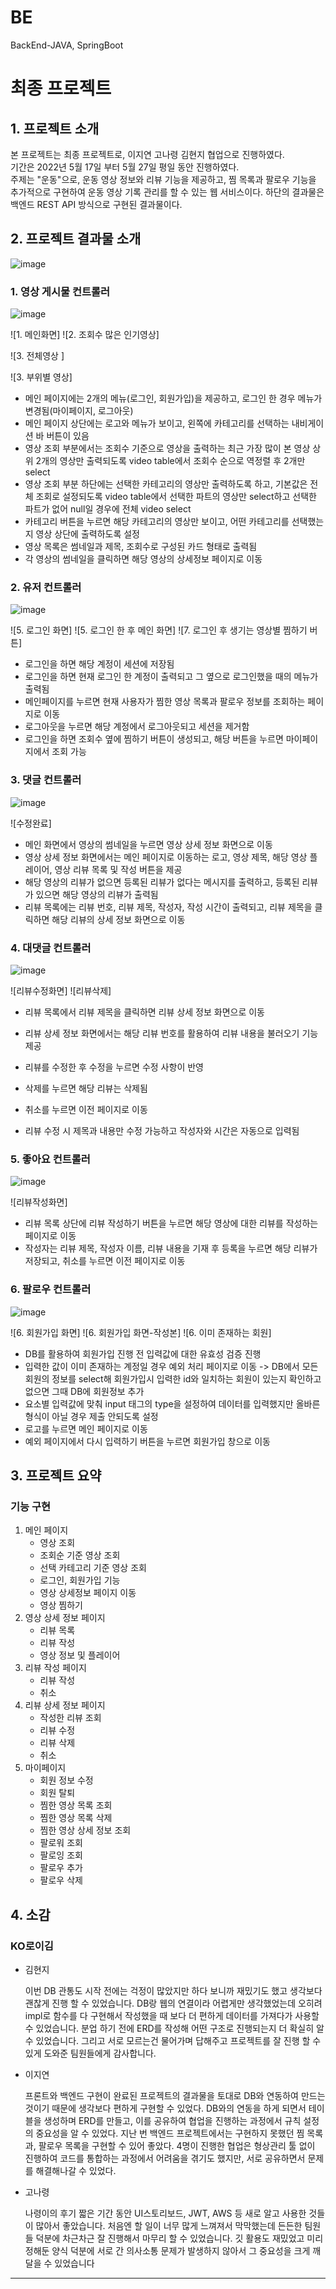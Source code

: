 # BE
BackEnd-JAVA, SpringBoot

# 최종 프로젝트

## 1. 프로젝트 소개

본 프로젝트는 최종 프로젝트로, 이지연 고나령 김현지 협업으로 진행하였다.      
기간은 2022년 5월 17일 부터 5월 27일 평일 동안 진행하였다.      
주제는 "운동"으로, 운동 영상 정보와 리뷰 기능을 제공하고, 찜 목록과 팔로우 기능을 추가적으로 구현하여 운동 영상 기록 관리를 할 수 있는 웹 서비스이다. 
하단의 결과물은 백엔드 REST API 방식으로 구현된 결과물이다.      

## 2. 프로젝트 결과물 소개
![image](https://user-images.githubusercontent.com/99406873/170677770-85fcbdaf-0cc2-4a67-87b1-8a72fbbebad1.png)


### 1. 영상 게시물 컨트롤러

![image](https://user-images.githubusercontent.com/99406873/170677420-000c1504-2f91-4668-9d6c-8372a1e71a0b.png)

![1. 메인화면]
![2. 조회수 많은 인기영상]

![3. 전체영상 ]



![3. 부위별 영상]



- 메인 페이지에는 2개의 메뉴(로그인, 회원가입)을 제공하고, 로그인 한 경우 메뉴가 변경됨(마이페이지, 로그아웃)
- 메인 페이지 상단에는 로고와 메뉴가 보이고, 왼쪽에 카테고리를 선택하는 내비게이션 바 버튼이 있음
- 영상 조회 부분에서는 조회수 기준으로 영상을 출력하는 최근 가장 많이 본 영상 상위 2개의 영상만 출력되도록
  video table에서 조회수 순으로 역정렬 후 2개만 select
- 영상 조회 부분 하단에는 선택한 카테고리의 영상만 출력하도록 하고, 기본값은 전체 조회로 설정되도록
  video table에서 선택한 파트의 영상만 select하고 선택한 파트가 없어 null일 경우에 전체 video select
- 카테고리 버튼을 누르면 해당 카테고리의 영상만 보이고, 어떤 카테고리를 선택했는지 영상 상단에 출력하도록 설정
- 영상 목록은 썸네일과 제목, 조회수로 구성된 카드 형태로 출력됨
- 각 영상의 썸네일을 클릭하면 해당 영상의 상세정보 페이지로 이동


### 2. 유저 컨트롤러
![image](https://user-images.githubusercontent.com/99406873/170677482-d0e29f2d-5fa3-4f53-8c50-33e3ea24af0b.png)


![5. 로그인 화면]
![5. 로그인 한 후 메인 화면]
![7. 로그인 후 생기는 영상별 찜하기 버튼]


- 로그인을 하면 해당 계정이 세션에 저장됨
- 로그인을 하면 현재 로그인 한 계정이 출력되고 그 옆으로 로그인했을 때의 메뉴가 출력됨
- 메인페이지를 누르면 현재 사용자가 찜한 영상 목록과 팔로우 정보를 조회하는 페이지로 이동
- 로그아웃을 누르면 해당 계정에서 로그아웃되고 세션을 제거함
- 로그인을 하면 조회수 옆에 찜하기 버튼이 생성되고, 해당 버튼을 누르면 마이페이지에서 조회 가능

### 3. 댓글 컨트롤러
![image](https://user-images.githubusercontent.com/99406873/170677523-0b52cf99-e177-4aba-ba9c-42491662a47d.png)


![수정완료]



- 메인 화면에서 영상의 썸네일을 누르면 영상 상세 정보 화면으로 이동
- 영상 상세 정보 화면에서는 메인 페이지로 이동하는 로고, 영상 제목, 해당 영상 플레이어, 영상 리뷰 목록 및 작성 버튼을 제공
- 해당 영상의 리뷰가 없으면 등록된 리뷰가 없다는 메시지를 출력하고, 등록된 리뷰가 있으면 해당 영상의 리뷰가 출력됨
- 리뷰 목록에는 리뷰 번호, 리뷰 제목, 작성자, 작성 시간이 출력되고, 리뷰 제목을 클릭하면 해당 리뷰의 상세 정보 화면으로 이동

### 4. 대댓글 컨트롤러
![image](https://user-images.githubusercontent.com/99406873/170677545-3c8146d1-adc7-4216-a253-8a961642dfb0.png)



![리뷰수정화면]
![리뷰삭제]


- 리뷰 목록에서 리뷰 제목을 클릭하면 리뷰 상세 정보 화면으로 이동
- 리뷰 상세 정보 화면에서는 해당 리뷰 번호를 활용하여 리뷰 내용을 불러오기 기능 제공
- 리뷰를 수정한 후 수정을 누르면 수정 사항이 반영
- 삭제를 누르면 해당 리뷰는 삭제됨
- 취소를 누르면 이전 페이지로 이동

- 리뷰 수정 시 제목과 내용만 수정 가능하고 작성자와 시간은 자동으로 입력됨

### 5. 좋아요 컨트롤러
![image](https://user-images.githubusercontent.com/99406873/170677593-e657d8f8-91f4-4dc4-a42c-c122fd32597d.png)


![리뷰작성화면]

- 리뷰 목록 상단에 리뷰 작성하기 버튼을 누르면 해당 영상에 대한 리뷰를 작성하는 페이지로 이동
- 작성자는 리뷰 제목, 작성자 이름, 리뷰 내용을 기재 후 등록을 누르면 해당 리뷰가 저장되고, 취소를 누르면 이전 페이지로 이동

### 6. 팔로우 컨트롤러
![image](https://user-images.githubusercontent.com/99406873/170677699-d3e54fb1-2659-4e58-bca2-66b47ef47cca.png)


![6. 회원가입 화면]
![6. 회원가입 화면-작성본]
![6. 이미 존재하는 회원]

- DB를 활용하여 회원가입 진행 전 입력값에 대한 유효성 검증 진행
- 입력한 값이 이미 존재하는 계정일 경우 예외 처리 페이지로 이동
  -> DB에서 모든 회원의 정보를 select해 회원가입시 입력한 id와 일치하는 회원이 있는지 확인하고 없으면 그때 DB에 회원정보 추가
- 요소별 입력값에 맞춰 input 태그의 type을 설정하여 데이터를 입력했지만 올바른 형식이 아닐 경우 제출 안되도록 설정
- 로고를 누르면 메인 페이지로 이동
- 예외 페이지에서 다시 입력하기 버튼을 누르면 회원가입 창으로 이동


## 3. 프로젝트 요약

### 기능 구현

1. 메인 페이지
   - 영상 조회
   - 조회순 기준 영상 조회
   - 선택 카테고리 기준 영상 조회
   - 로그인, 회원가입 기능
   - 영상 상세정보 페이지 이동
   - 영상 찜하기
2. 영상 상세 정보 페이지
   - 리뷰 목록
   - 리뷰 작성
   - 영상 정보 및 플레이어
3. 리뷰 작성 페이지
   - 리뷰 작성
   - 취소
4. 리뷰 상세 정보 페이지
   - 작성한 리뷰 조회
   - 리뷰 수정
   - 리뷰 삭제 
   - 취소
5. 마이페이지
   - 회원 정보 수정
   - 회원 탈퇴
   - 찜한 영상 목록 조회
   - 찜한 영상 목록 삭제
   - 찜한 영상 상세 정보 조회
   - 팔로워 조회
   - 팔로잉 조회
   - 팔로우 추가
   - 팔로우 삭제

## 4. 소감

### KO로이김 

- 김현지      
       
  이번 DB 관통도 시작 전에는 걱정이 많았지만 하다 보니까 재밌기도 했고 생각보다 괜찮게 진행 할 수 있었습니다. DB랑 웹의 연결이라 어렵게만 생각했었는데 오히려 impl로 함수를 다 구현해서 작성했을 때 보다 더 편하게 데이터를 가져다가 사용할 수 있었습니다. 분업 하기 전에 ERD를 작성해 어떤 구조로 진행되는지 더 확실히 알 수 있었습니다. 그리고 서로 모르는건 물어가며 답해주고 프로젝트를 잘 진행 할 수 있게 도와준 팀원들에게 감사합니다. 

- 이지연

  프론트와 백엔드 구현이 완료된 프로젝트의 결과물을 토대로 DB와 연동하여 만드는 것이기 때문에 생각보다 편하게 구현할 수 있었다. DB와의 연동을 하게 되면서 테이블을 생성하며 ERD를 만들고, 이를 공유하여 협업을 진행하는 과정에서 규칙 설정의 중요성을 알 수 있었다. 지난 번 백엔드 프로젝트에서는 구현하지 못했던 찜 목록과, 팔로우 목록을 구현할 수 있어 좋았다. 4명이 진행한 협업은 형상관리 툴 없이 진행하여 코드를 통합하는 과정에서 어려움을 겪기도 했지만, 서로 공유하면서 문제를 해결해나갈 수 있었다.

- 고나령
  
  나령이의 후기
  짧은 기간 동안 UI스토리보드, JWT, AWS 등 새로 알고 사용한 것들이 많아서 좋았습니다. 처음엔 할 일이 너무 많게 느껴져서 막막했는데 든든한 팀원들 덕분에 차근차근 잘 진행해서 마무리 할 수 있었습니다. 깃 활용도 재밌었고 미리 정해둔 양식 덕분에 서로 간 의사소통 문제가 발생하지 않아서 그 중요성을 크게 깨달을 수 있었습니다

---

